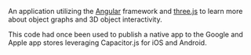 An application utilizing the [Angular](https://angular.io/) framework and [three.js](https://threejs.org/) to learn more about object graphs and 3D object interactivity.

This code had once been used to publish a native app to the Google and Apple app stores leveraging Capacitor.js for iOS and Android.
